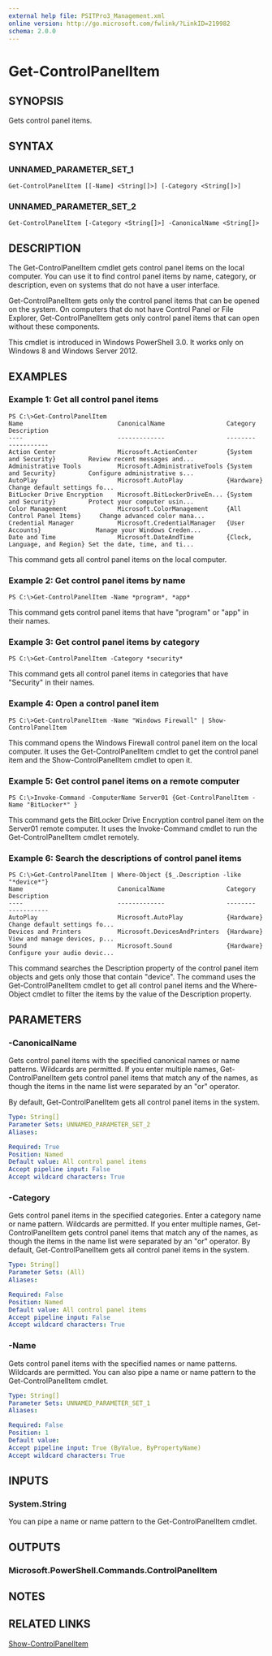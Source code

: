 ```yaml
---
external help file: PSITPro3_Management.xml
online version: http://go.microsoft.com/fwlink/?LinkID=219982
schema: 2.0.0
---
```


# Get-ControlPanelItem
## SYNOPSIS
Gets control panel items.

## SYNTAX

### UNNAMED_PARAMETER_SET_1
```
Get-ControlPanelItem [[-Name] <String[]>] [-Category <String[]>]
```

### UNNAMED_PARAMETER_SET_2
```
Get-ControlPanelItem [-Category <String[]>] -CanonicalName <String[]>
```

## DESCRIPTION
The Get-ControlPanelItem cmdlet gets control panel items on the local computer.
You can use it to find control panel items by name, category, or description, even on systems that do not have a user interface.

Get-ControlPanelItem gets only the control panel items that can be opened on the system.
On computers that do not have Control Panel or File Explorer, Get-ControlPanelItem gets only control panel items that can open without these components.

This cmdlet is introduced in Windows PowerShell 3.0.
It works only on Windows 8 and Windows Server 2012.

## EXAMPLES

### Example 1: Get all control panel items
```
PS C:\>Get-ControlPanelItem
Name                          CanonicalName                 Category                      Description
----                          -------------                 --------                      -----------
Action Center                 Microsoft.ActionCenter        {System and Security}         Review recent messages and... 
Administrative Tools          Microsoft.AdministrativeTools {System and Security}         Configure administrative s... 
AutoPlay                      Microsoft.AutoPlay            {Hardware}                    Change default settings fo... 
BitLocker Drive Encryption    Microsoft.BitLockerDriveEn... {System and Security}         Protect your computer usin... 
Color Management              Microsoft.ColorManagement     {All Control Panel Items}     Change advanced color mana... 
Credential Manager            Microsoft.CredentialManager   {User Accounts}               Manage your Windows Creden... 
Date and Time                 Microsoft.DateAndTime         {Clock, Language, and Region} Set the date, time, and ti...
```

This command gets all control panel items on the local computer.

### Example 2: Get control panel items by name
```
PS C:\>Get-ControlPanelItem -Name *program*, *app*
```

This command gets control panel items that have "program" or "app"  in their names.

### Example 3: Get control panel items by category
```
PS C:\>Get-ControlPanelItem -Category *security*
```

This command gets all control panel items in categories that have "Security" in their names.

### Example 4: Open a control panel item
```
PS C:\>Get-ControlPanelItem -Name "Windows Firewall" | Show-ControlPanelItem
```

This command opens the Windows Firewall control panel item on the local computer.
It uses the Get-ControlPanelItem cmdlet to get the control panel item and the Show-ControlPanelItem cmdlet to open it.

### Example 5: Get control panel items on a remote computer
```
PS C:\>Invoke-Command -ComputerName Server01 {Get-ControlPanelItem -Name "BitLocker*" }
```

This command gets the  BitLocker Drive Encryption control panel item on the Server01 remote computer.
It uses the Invoke-Command cmdlet to run the Get-ControlPanelItem cmdlet remotely.

### Example 6: Search the descriptions of control panel items
```
PS C:\>Get-ControlPanelItem | Where-Object {$_.Description -like "*device*"}
Name                          CanonicalName                 Category                      Description
----                          -------------                 --------                      -----------
AutoPlay                      Microsoft.AutoPlay            {Hardware}                    Change default settings fo... 
Devices and Printers          Microsoft.DevicesAndPrinters  {Hardware}                    View and manage devices, p... 
Sound                         Microsoft.Sound               {Hardware}                    Configure your audio devic...
```

This command searches the Description property of the control panel item objects and gets only those that contain "device".
The command uses the Get-ControlPanelItem cmdlet to get all control panel items and the Where-Object cmdlet to filter the items by the value of the Description property.

## PARAMETERS

### -CanonicalName
Gets control panel items with the specified canonical names or name patterns.
Wildcards are permitted.
If you enter multiple names, Get-ControlPanelItem gets control panel items that match any of the names, as though the items in the name list were separated by an "or" operator.

By default, Get-ControlPanelItem gets all control panel items in the system.

```yaml
Type: String[]
Parameter Sets: UNNAMED_PARAMETER_SET_2
Aliases: 

Required: True
Position: Named
Default value: All control panel items
Accept pipeline input: False
Accept wildcard characters: True
```

### -Category
Gets control panel items in the specified categories.
Enter a category name or name pattern.
Wildcards are permitted.
If you enter multiple names, Get-ControlPanelItem gets control panel items that match any of the names, as though the items in the name list were separated by an "or" operator.
By default, Get-ControlPanelItem gets all control panel items in the system.

```yaml
Type: String[]
Parameter Sets: (All)
Aliases: 

Required: False
Position: Named
Default value: All control panel items
Accept pipeline input: False
Accept wildcard characters: True
```

### -Name
Gets control panel items with the specified names or name patterns.
Wildcards are permitted.
You can also pipe a name or name pattern to the Get-ControlPanelItem cmdlet.

```yaml
Type: String[]
Parameter Sets: UNNAMED_PARAMETER_SET_1
Aliases: 

Required: False
Position: 1
Default value: 
Accept pipeline input: True (ByValue, ByPropertyName)
Accept wildcard characters: True
```

## INPUTS

### System.String
You can pipe a name or name pattern to the Get-ControlPanelItem cmdlet.

## OUTPUTS

### Microsoft.PowerShell.Commands.ControlPanelItem

## NOTES

## RELATED LINKS

[Show-ControlPanelItem](Show-ControlPanelItem.md)

